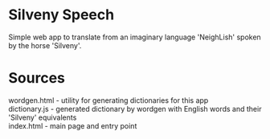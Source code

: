 # Silveny Speech
Simple web app to translate from an imaginary language 'NeighLish' spoken by the horse 'Silveny'.

# Sources
wordgen.html  - utility for generating dictionaries for this app   
dictionary.js - generated dictionary by wordgen with English words and their 'Silveny' equivalents   
index.html    - main page and entry point   
